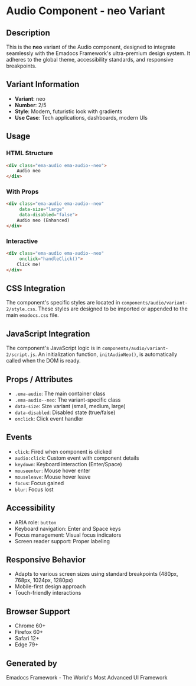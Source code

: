 # Audio Component - neo Variant

## Description
This is the **neo** variant of the Audio component, designed to integrate seamlessly with the Emadocs Framework's ultra-premium design system. It adheres to the global theme, accessibility standards, and responsive breakpoints.

## Variant Information
- **Variant**: neo
- **Number**: 2/5
- **Style**: Modern, futuristic look with gradients
- **Use Case**: Tech applications, dashboards, modern UIs

## Usage

### HTML Structure
```html
<div class="ema-audio ema-audio--neo">
    Audio neo
</div>
```

### With Props
```html
<div class="ema-audio ema-audio--neo" 
     data-size="large" 
     data-disabled="false">
    Audio neo (Enhanced)
</div>
```

### Interactive
```html
<div class="ema-audio ema-audio--neo" 
     onclick="handleClick()">
    Click me!
</div>
```

## CSS Integration
The component's specific styles are located in `components/audio/variant-2/style.css`. These styles are designed to be imported or appended to the main `emadocs.css` file.

## JavaScript Integration
The component's JavaScript logic is in `components/audio/variant-2/script.js`. An initialization function, `initAudioNeo()`, is automatically called when the DOM is ready.

## Props / Attributes
- `.ema-audio`: The main container class
- `.ema-audio--neo`: The variant-specific class
- `data-size`: Size variant (small, medium, large)
- `data-disabled`: Disabled state (true/false)
- `onclick`: Click event handler

## Events
- `click`: Fired when component is clicked
- `audio:click`: Custom event with component details
- `keydown`: Keyboard interaction (Enter/Space)
- `mouseenter`: Mouse hover enter
- `mouseleave`: Mouse hover leave
- `focus`: Focus gained
- `blur`: Focus lost

## Accessibility
- ARIA role: `button`
- Keyboard navigation: Enter and Space keys
- Focus management: Visual focus indicators
- Screen reader support: Proper labeling

## Responsive Behavior
- Adapts to various screen sizes using standard breakpoints (480px, 768px, 1024px, 1280px)
- Mobile-first design approach
- Touch-friendly interactions

## Browser Support
- Chrome 60+
- Firefox 60+
- Safari 12+
- Edge 79+

## Generated by
Emadocs Framework - The World's Most Advanced UI Framework
